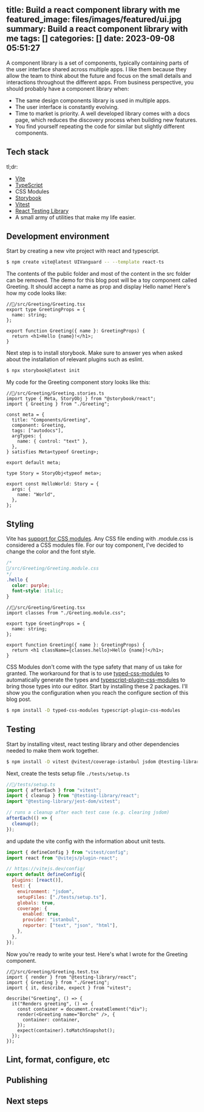 title: Build a react component library with me
featured_image: files/images/featured/ui.jpg
summary: Build a react component library with me
tags: []
categories: []
date: 2023-09-08 05:51:27
---
A component library is a set of components, typically containing parts of the user interface shared across multiple apps. I like them because they allow the team to think about the future and focus on the small details and interactions throughout the different apps. From business perspective, you should probably have a component library when:
- The same design components library is used in multiple apps.
- The user interface is constantly evolving.
- Time to market is priority. A well developed library comes with a docs page, which reduces the discovery process when building new features.
- You find yourself repeating the code for similar but slightly different components.

## Tech stack
tl;dr:
- [Vite](https://vitejs.dev/)
- [TypeScript](https://www.typescriptlang.org/)
- CSS Modules
- [Storybook](https://storybook.js.org/)
- [Vitest](https://vitest.dev/)
- [React Testing Library](https://testing-library.com/docs/react-testing-library/intro/)
- A small army of utilities that make my life easier.

## Development environment
Start by creating a new vite project with react and typescript.

```bash
$ npm create vite@latest UIVanguard -- --template react-ts
```
The contents of the public folder and most of the content in the src folder can be removed. The demo for this blog post will be a toy component called Greeting. It should accept a name as prop and display Hello name!
Here's how my code looks like:
```tsx
//📁/src/Greeting/Greeting.tsx
export type GreetingProps = {
  name: string;
};

export function Greeting({ name }: GreetingProps) {
  return <h1>Hello {name}!</h1>;
}
```
Next step is to install storybook. Make sure to answer yes when asked about the installation of relevant plugins such as eslint.
```bash
$ npx storybook@latest init
```
My code for the Greeting component story looks like this:
```tsx
//📁/src/Greeting/Greeting.stories.ts
import type { Meta, StoryObj } from "@storybook/react";
import { Greeting } from "./Greeting";

const meta = {
  title: "Components/Greeting",
  component: Greeting,
  tags: ["autodocs"],
  argTypes: {
    name: { control: "text" },
  },
} satisfies Meta<typeof Greeting>;

export default meta;

type Story = StoryObj<typeof meta>;

export const HelloWorld: Story = {
  args: {
    name: "World",
  },
};
```
## Styling
Vite has [support for CSS modules](https://vitejs.dev/guide/features.html#css-modules). Any CSS file ending with .module.css is considered a CSS modules file. 
For our toy component, I've decided to change the color and the font style.
```CSS
/*
📁/src/Greeting/Greeting.module.css
*/
.hello {
  color: purple;
  font-style: italic;
}
```
```tsx
//📁/src/Greeting/Greeting.tsx
import classes from "./Greeting.module.css";

export type GreetingProps = {
  name: string;
};

export function Greeting({ name }: GreetingProps) {
  return <h1 className={classes.hello}>Hello {name}!</h1>;
}
```
CSS Modules don't come with the type safety that many of us take for granted. The workaround for that is to use [typed-css-modules](https://github.com/Quramy/typed-css-modules) to automatically generate the types and [typescript-plugin-css-modules](https://github.com/mrmckeb/typescript-plugin-css-modules) to bring those types into our editor. Start by installing these 2 packages. I'll show you the configuration when you reach the configure section of this blog post.
```bash
$ npm install -D typed-css-modules typescript-plugin-css-modules
```
## Testing
Start by installing vitest, react testing library and other dependencies needed to make them work together.
```bash
$ npm install -D vitest @vitest/coverage-istanbul jsdom @testing-library/react @testing-library/jest-dom
```
Next, create the tests setup file `./tests/setup.ts`
```TypeScript
//📁/tests/setup.ts
import { afterEach } from "vitest";
import { cleanup } from "@testing-library/react";
import "@testing-library/jest-dom/vitest";

// runs a cleanup after each test case (e.g. clearing jsdom)
afterEach(() => {
  cleanup();
});
```
and update the vite config with the information about unit tests.
```JavaScript
import { defineConfig } from "vitest/config";
import react from "@vitejs/plugin-react";

// https://vitejs.dev/config/
export default defineConfig({
  plugins: [react()],
  test: {
    environment: "jsdom",
    setupFiles: ["./tests/setup.ts"],
    globals: true,
    coverage: {
      enabled: true,
      provider: "istanbul",
      reporter: ["text", "json", "html"],
    },
  },
});
```
Now you're ready to write your test. 
Here's what I wrote for the Greeting component.
```tsx
//📁/src/Greeting/Greeting.test.tsx
import { render } from "@testing-library/react";
import { Greeting } from "./Greeting";
import { it, describe, expect } from "vitest";

describe("Greeting", () => {
  it("Renders greeting", () => {
    const container = document.createElement("div");
    render(<Greeting name="Borche" />, {
      container: container,
    });
    expect(container).toMatchSnapshot();
  });
});
```
## Lint, format, configure, etc


## Publishing
## Next steps
